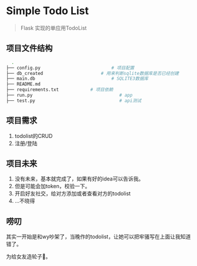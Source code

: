 # Simple Todo List 
> Flask 实现的单应用TodoList

## 项目文件结构

```bash
  .
├── config.py							# 项目配置
├── db_created						# 用来判断sqlite数据库是否已经创建
├── main.db								# SQLITE3数据库
├── README.md	
├── requirements.txt			# 项目依赖
├── run.py								   # app
├── test.py								   # api测试
```

## 项目需求

1. todolist的CRUD
2. 注册/登陆

## 项目未来

1. 没有未来，基本就完成了，如果有好的idea可以告诉我。
2. 但是可能会加token，校验一下。
3. 开启好友社交，给对方添加或者查看对方的todolist
4. ...不晓得

## 唠叨

其实一开始是和wy吵架了，当晚作的todolist，让她可以把牢骚写在上面让我知道错了。

为给女友造轮子🎡。